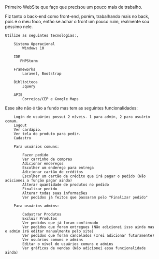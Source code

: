 Primeiro WebSite que faço que precisou um pouco mais de trabalho.

Fiz tanto o back-end como front-end, porém, trabalhando mais no back, 
pois é o meu foco, então se achar o front um pouco ruim, realmente sou péssimo nele.

    Utilize as seguintes tecnologias:,

        Sistema Operacional
            Windows 10
         
        IDE 
           PHPStorm 
            
        Frameworks 
            Laravel, Bootstrap
    
        Biblioiteca  
            Jquery
    
        APIS
            Correios/CEP e Google Maps

Esse site não é tão a fundo mas tem as seguintes funcionalidades:
    
        Login de usuários possui 2 níveis. 1 para admin, 2 para usuário comum.
        Logout
        Ver cardápio.
        Ver tela do produto para pedir.
        Cadastro
        
        Para usuários comuns:
              
            Fazer pedido
            Ver carrinho de compras
            Adicionar endereços
            Escolher um endereço para entrega
            Adicionar cartão de créditos       
            Escolher um cartão de crédito que irá pagar o pedido (Não adicionei a função pagar ainda)
            Alterar quantidade de produtos no pedido
            Finalizar pedido
            Alterar todas suas informações
            Ver pedidos já feitos que passaram pelo "Finalizar pedido"
            
        Para usuários admins:
        
            Cadastrar Produtos
            Excluir Produtos
            Ver pedidos que já foram confirmado
            Ver pedidos que foram entregues (Não adicionei isso ainda mas o admin irá editar manualmente pelo site)
            Ver pedidos que foram cancelados (Irei adicionar futuramente)
            Ver usuários comuns e admins
            Editar o nível de usuários comuns e admins
            Ver gráficos de vendas (Não adicionei essa funcionalidade ainda)
            
